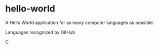 # hello-world
A Hello World application for as many computer languages as possible.

Languages recognized by GitHub

C
